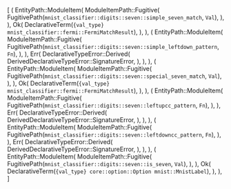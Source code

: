 [
    (
        EntityPath::ModuleItem(
            ModuleItemPath::Fugitive(
                FugitivePath(`mnist_classifier::digits::seven::simple_seven_match`, `Val`),
            ),
        ),
        Ok(
            DeclarativeTerm(`{val_type} mnist_classifier::fermi::FermiMatchResult`),
        ),
    ),
    (
        EntityPath::ModuleItem(
            ModuleItemPath::Fugitive(
                FugitivePath(`mnist_classifier::digits::seven::simple_leftdown_pattern`, `Fn`),
            ),
        ),
        Err(
            DeclarativeTypeError::Derived(
                DerivedDeclarativeTypeError::SignatureError,
            ),
        ),
    ),
    (
        EntityPath::ModuleItem(
            ModuleItemPath::Fugitive(
                FugitivePath(`mnist_classifier::digits::seven::special_seven_match`, `Val`),
            ),
        ),
        Ok(
            DeclarativeTerm(`{val_type} mnist_classifier::fermi::FermiMatchResult`),
        ),
    ),
    (
        EntityPath::ModuleItem(
            ModuleItemPath::Fugitive(
                FugitivePath(`mnist_classifier::digits::seven::leftupcc_pattern`, `Fn`),
            ),
        ),
        Err(
            DeclarativeTypeError::Derived(
                DerivedDeclarativeTypeError::SignatureError,
            ),
        ),
    ),
    (
        EntityPath::ModuleItem(
            ModuleItemPath::Fugitive(
                FugitivePath(`mnist_classifier::digits::seven::leftdowncc_pattern`, `Fn`),
            ),
        ),
        Err(
            DeclarativeTypeError::Derived(
                DerivedDeclarativeTypeError::SignatureError,
            ),
        ),
    ),
    (
        EntityPath::ModuleItem(
            ModuleItemPath::Fugitive(
                FugitivePath(`mnist_classifier::digits::seven::is_seven`, `Val`),
            ),
        ),
        Ok(
            DeclarativeTerm(`{val_type} core::option::Option mnist::MnistLabel`),
        ),
    ),
]